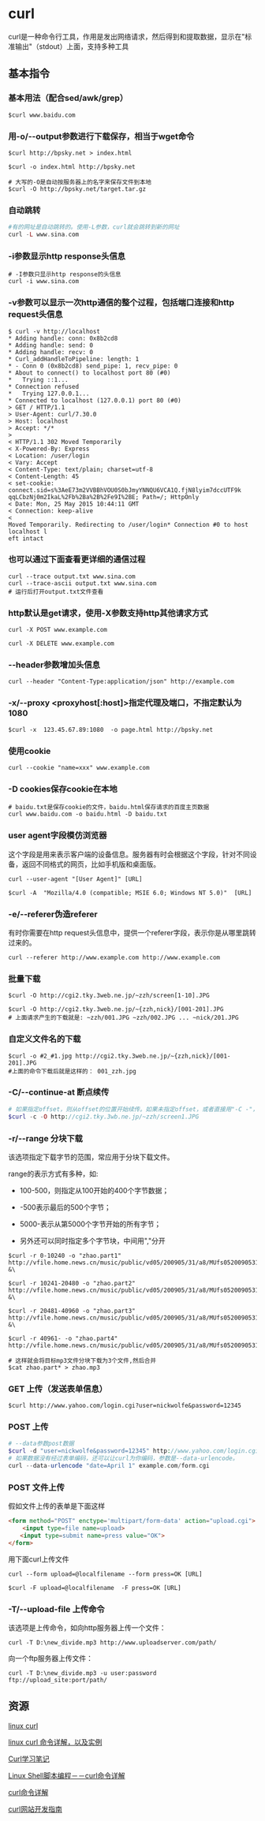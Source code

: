 # curl
curl是一种命令行工具，作用是发出网络请求，然后得到和提取数据，显示在"标准输出"（stdout）上面，支持多种工具

## 基本指令
### 基本用法（配合sed/awk/grep）
```
$curl www.baidu.com
```

### 用-o/--output参数进行下载保存，相当于wget命令
```
$curl http://bpsky.net > index.html

$curl -o index.html http://bpsky.net

# 大写的-O是自动按服务器上的名字来保存文件到本地
$curl -O http://bpsky.net/target.tar.gz
```

### 自动跳转
```php
#有的网址是自动跳转的。使用-L参数，curl就会跳转到新的网址
curl -L www.sina.com
```

### -i参数显示http response头信息
```
# -I参数只显示http response的头信息
curl -i www.sina.com
```

### -v参数可以显示一次http通信的整个过程，包括端口连接和http request头信息
```
$ curl -v http://localhost
* Adding handle: conn: 0x8b2cd8
* Adding handle: send: 0
* Adding handle: recv: 0
* Curl_addHandleToPipeline: length: 1
* - Conn 0 (0x8b2cd8) send_pipe: 1, recv_pipe: 0
* About to connect() to localhost port 80 (#0)
*   Trying ::1...
* Connection refused
*   Trying 127.0.0.1...
* Connected to localhost (127.0.0.1) port 80 (#0)
> GET / HTTP/1.1
> User-Agent: curl/7.30.0
> Host: localhost
> Accept: */*
>
< HTTP/1.1 302 Moved Temporarily
< X-Powered-By: Express
< Location: /user/login
< Vary: Accept
< Content-Type: text/plain; charset=utf-8
< Content-Length: 45
< set-cookie: connect.sid=s%3AeE73m2VVBBhVOU0S0bJmyYNNQU6VCA1Q.fjN8lyim7dccUTF9k
qqLCbzNj0m2IkaL%2Fb%2Ba%2B%2Fe9I%2BE; Path=/; HttpOnly
< Date: Mon, 25 May 2015 10:44:11 GMT
< Connection: keep-alive
<
Moved Temporarily. Redirecting to /user/login* Connection #0 to host localhost l
eft intact
```

### 也可以通过下面查看更详细的通信过程
```
curl --trace output.txt www.sina.com
curl --trace-ascii output.txt www.sina.com
# 运行后打开output.txt文件查看
```

### http默认是get请求，使用-X参数支持http其他请求方式
```
curl -X POST www.example.com

curl -X DELETE www.example.com
```

### --header参数增加头信息
```
curl --header "Content-Type:application/json" http://example.com
```

### -x/--proxy <proxyhost[:host]>指定代理及端口，不指定默认为1080
```
$curl -x  123.45.67.89:1080  -o page.html http://bpsky.net
```

### 使用cookie
```
curl --cookie "name=xxx" www.example.com
```

### -D cookies保存cookie在本地
```
# baidu.txt是保存cookie的文件，baidu.html保存请求的百度主页数据
curl www.baidu.com -o baidu.html -D baidu.txt
```

### user agent字段模仿浏览器
这个字段是用来表示客户端的设备信息。服务器有时会根据这个字段，针对不同设备，返回不同格式的网页，比如手机版和桌面版。
```
curl --user-agent "[User Agent]" [URL]

$curl -A  "Mozilla/4.0 (compatible; MSIE 6.0; Windows NT 5.0)"  [URL]
```

### -e/--referer伪造referer
有时你需要在http request头信息中，提供一个referer字段，表示你是从哪里跳转过来的。

```
curl --referer http://www.example.com http://www.example.com
```

### 批量下载
```
$curl -O http://cgi2.tky.3web.ne.jp/~zzh/screen[1-10].JPG

$curl -O http://cgi2.tky.3web.ne.jp/~{zzh,nick}/[001-201].JPG  
# 上面请求产生的下载就是: ~zzh/001.JPG ~zzh/002.JPG ... ~nick/201.JPG
```

### 自定义文件名的下载
```
$curl -o #2_#1.jpg http://cgi2.tky.3web.ne.jp/~{zzh,nick}/[001-201].JPG 
#上面的命令下载后就是这样的： 001_zzh.jpg
```

### -C/--continue-at <offset>断点续传
```php
# 如果指定offset，则从offset的位置开始续传。如果未指定offset，或者直接用"-C -"，则curl会自己分析该从什么位置开始续传
$curl -c -O http://cgi2.tky.3wb.ne.jp/~zzh/screen1.JPG  
```

### -r/--range <range>分块下载
该选项指定下载字节的范围，常应用于分块下载文件。

range的表示方式有多种，如:
* 100-500，则指定从100开始的400个字节数据；

* -500表示最后的500个字节；

* 5000-表示从第5000个字节开始的所有字节；

* 另外还可以同时指定多个字节块，中间用","分开

```
$curl -r 0-10240 -o "zhao.part1" http://vfile.home.news.cn/music/public/vd05/200905/31/a8/MUfs052009053117155750a8be70.mp3  &\  

$curl -r 10241-20480 -o "zhao.part2" http://vfile.home.news.cn/music/public/vd05/200905/31/a8/MUfs052009053117155750a8be70.mp3  &\  

$curl -r 20481-40960 -o "zhao.part3" http://vfile.home.news.cn/music/public/vd05/200905/31/a8/MUfs052009053117155750a8be70.mp3  &\  

$curl -r 40961- -o "zhao.part4" http://vfile.home.news.cn/music/public/vd05/200905/31/a8/MUfs052009053117155750a8be70.mp3   

# 这样就会将目标mp3文件分块下载为3个文件,然后合并
$cat zhao.part* > zhao.mp3
```

### GET 上传（发送表单信息）
```
$curl http://www.yahoo.com/login.cgi?user=nickwolfe&password=12345   
```

### POST 上传
```php
# --data参数post数据
$curl -d "user=nickwolfe&password=12345" http://www.yahoo.com/login.cgi 
# 如果数据没有经过表单编码，还可以让curl为你编码，参数是--data-urlencode。
curl --data-urlencode "date=April 1" example.com/form.cgi
```

### POST 文件上传

假如文件上传的表单是下面这样
```html
<form method="POST" enctype='multipart/form-data' action="upload.cgi">
    <input type=file name=upload>
　　<input type=submit name=press value="OK">
</form>
```
用下面curl上传文件

```
curl --form upload=@localfilename --form press=OK [URL]

$curl -F upload=@localfilename  -F press=OK [URL]
```

### -T/--upload-file <file>  上传命令
该选项是上传命令，如向http服务器上传一个文件：
```
curl -T D:\new_divide.mp3 http://www.uploadserver.com/path/
```
向一个ftp服务器上传文件：
```
curl -T D:\new_divide.mp3 -u user:password ftp://upload_site:port/path/
```

## 资源

[linux curl](http://www.blogjava.net/nkjava/archive/2012/09/17/387851.html)

[linux curl 命令详解，以及实例](http://blog.51yip.com/linux/1049.html)

[Curl学习笔记](http://zhongfox.github.io/blog/linux/2013/07/05/curl-note/)

[Linux Shell脚本编程－－curl命令详解](http://blog.csdn.net/xifeijian/article/details/9367339)

[curl命令详解](http://www.cnblogs.com/mycats/p/3935757.html)

[curl网站开发指南](http://www.ruanyifeng.com/blog/2011/09/curl.html)
